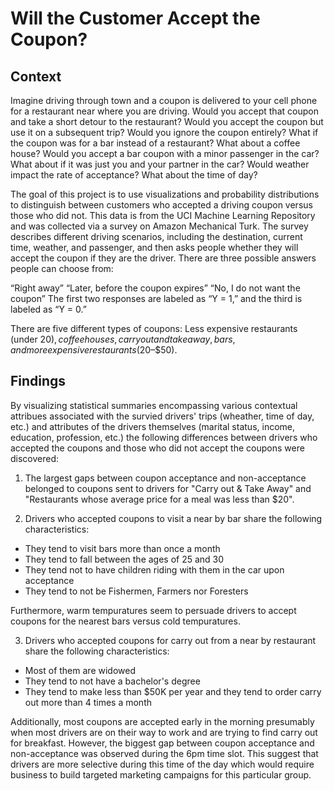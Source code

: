 # Will the Customer Accept the Coupon?
 
## Context

Imagine driving through town and a coupon is delivered to your cell phone for a restaurant near where you are driving. Would you accept that coupon and take a short detour to the restaurant? Would you accept the coupon but use it on a subsequent trip? Would you ignore the coupon entirely? What if the coupon was for a bar instead of a restaurant? What about a coffee house? Would you accept a bar coupon with a minor passenger in the car? What about if it was just you and your partner in the car? Would weather impact the rate of acceptance? What about the time of day?

The goal of this project is to use visualizations and probability distributions to distinguish between customers who accepted a driving coupon versus those who did not.
This data is from the UCI Machine Learning Repository and was collected via a survey on Amazon Mechanical Turk. The survey describes different driving scenarios, including the destination, current time, weather, and passenger, and then asks people whether they will accept the coupon if they are the driver. There are three possible answers people can choose from:

“Right away”
“Later, before the coupon expires”
“No, I do not want the coupon”
The first two responses are labeled as “Y = 1,” and the third is labeled as “Y = 0.” 

There are five different types of coupons: Less expensive restaurants (under $20), coffee houses, carryout and takeaway, bars, and more expensive restaurants ($20–$50).

## Findings

By visualizing statistical summaries encompassing various contextual attribues associated with the survied drivers' trips (wheather, time of day, etc.) and attributes of the drivers themselves (marital status, income, education, profession, etc.) the following differences between drivers who accepted the coupons and those who did not accept the coupons were discovered:

1) The largest gaps between coupon acceptance and non-acceptance belonged to coupons sent to drivers for "Carry out & Take Away" and "Restaurants whose average price for a meal was less than $20".

2) Drivers who accepted coupons to visit a near by bar share the following characteristics:

- They tend to visit bars more than once a month
- They tend to fall between the ages of 25 and 30
- They tend not to have children riding with them in the car upon acceptance
- They tend to not be Fishermen, Farmers nor Foresters

Furthermore, warm tempuratures seem to persuade drivers to accept coupons for the nearest bars versus cold tempuratures.

3) Drivers who accepted coupons for carry out from a near by restaurant share the following characteristics:

- Most of them are widowed
- They tend to not have a bachelor's degree
- They tend to make less than $50K per year and they tend to order carry out more than 4 times a month

Additionally, most coupons are accepted early in the morning presumably when most drivers are on their way to work and are trying to find carry out for breakfast. However, the biggest gap between coupon acceptance and non-acceptance was observed during the 6pm time slot. This suggest that drivers are more selective during this time of the day which would require business to build targeted marketing campaigns for this particular group.

